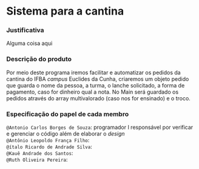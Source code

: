 # Sistema para a cantina

### Justificativa
Alguma coisa aqui

### Descrição do produto
Por meio deste programa iremos facilitar e automatizar os pedidos da cantina do IFBA _campus_ Euclides da Cunha, criaremos um objeto pedido que guarda o nome da pessoa, a turma, o lanche solicitado, a forma de pagamento, caso for dinheiro qual a nota.
No Main será guardado os pedidos através do array multivalorado (caso nos for ensinado) e o troco.
### Especificação do papel de cada membro

`@Antonio Carlos Borges de Souza`: programador I responsável por verificar e gerenciar o código além de elaborar o _design_ </br>
`@Antônio Leopoldo França Filho`: </br>
`@ítalo Ricardo de Andrade Silva`: </br>
`@Kauê Andrade dos Santos`: </br>
`@Ruth Oliveira Pereira`: </br>
